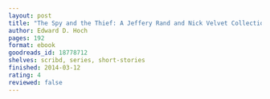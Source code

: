 ```yaml
---
layout: post
title: "The Spy and the Thief: A Jeffery Rand and Nick Velvet Collection"
author: Edward D. Hoch
pages: 192
format: ebook
goodreads_id: 18778712
shelves: scribd, series, short-stories
finished: 2014-03-12
rating: 4
reviewed: false
---
```

